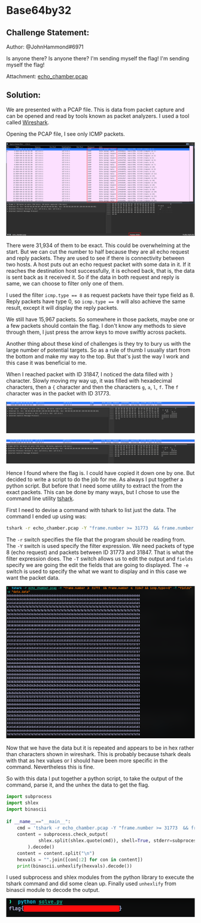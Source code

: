 # Base64by32
## Challenge Statement:
Author: @JohnHammond#6971

Is anyone there? Is anyone there? I'm sending myself the flag! I'm sending myself the flag!

Attachment: [echo_chamber.pcap](echo_chamber.pcap)

## Solution:
We are presented with a PCAP file. This is data from packet capture and can be opened and read by tools known as packet analyzers. I used a tool called [Wireshark](https://en.wikipedia.org/wiki/Wireshark). 

Opening the PCAP file, I see only ICMP packets. 

![wireshark](assets/1.png)

There were 31,934 of them to be exact. This could be overwhelming at the start. But we can cut the number to half because they are all echo request and reply packets. They are used to see if there is connectivity between two hosts. A host puts out an echo request packet with some data in it. If it reaches the destination host successfully, it is echoed back, that is, the data is sent back as it received it. So if the data in both request and reply is same, we can choose to filter only one of them. 

I used the filter `icmp.type == 8` as request packets have their type field as 8. Reply packets have type 0, so `icmp.type == 0` will also achieve the same result, except it will display the reply packets.

We still have 15,967 packets. So somewhere in those packets, maybe one or a few packets should contain the flag. I don't know any methods to sieve through them, I just press the arrow keys to move swiftly across packets. 

Another thing about these kind of challenges is they try to bury us with the large number of potential targets. So as a rule of thumb I usually start from the bottom and make my way to the top. But that's just the way I work and this case it was beneficial to me.

When I reached packet with ID 31847, I noticed the data filled with `}` character. Slowly moving my way up, it was filled with hexadecimal characters, then a `{` character and then the characters `g`, `a`, `l`, `f`.  The `f` character was in the packet with ID 31773. 

![finding {](assets/2.png)

![finding f](assets/3.png)

Hence I found where the flag is. I could have copied it down one by one. But decided to write a script to do the job for me. As always I put together a python script. But before that I need some utility to extract the from the exact packets. This can be done by many ways, but I chose to use the command line utility [tshark](https://tshark.dev/setup/install/). 

First I need to devise a command with tshark to list just the data. The command I ended up using was:

```bash
tshark -r echo_chamber.pcap -Y "frame.number >= 31773  && frame.number <= 31847 && icmp.type==8" -T "fields" -e "data.data"
```

The `-r` switch specifies the file that the program should be reading from. The `-Y` switch is used specify the filter expression. We need packets of type 8 (echo request) and packets between ID 31773 and 31847. That is what the filter expression does. The `-T` switch allows us to edit the output and `fields` specify  we are going the edit the fields that are going to displayed. The `-e` switch is used to specify the what we want to display and in this case we want the packet data. 

![tshark command](assets/4.png)

Now that we have the data but it is repeated and appears to be in hex rather than characters shown in wireshark. This is probably because tshark deals with that as hex values or I should have been more specific in the command. Nevertheless this is fine. 

So with this data I put together a python script, to take the output of the command, parse it, and the unhex the data to get the flag.

```python
import subprocess
import shlex
import binascii

if __name__=="__main__":
    cmd = 'tshark -r echo_chamber.pcap -Y "frame.number >= 31773  && frame.number <= 31847 && icmp.type==8" -T "fields" -e "data.data"'
    content = subprocess.check_output(
            shlex.split(shlex.quote(cmd)), shell=True, stderr=subprocess.STDOUT
        ).decode()
    content = content.split("\n")
    hexvals = "".join([con[:2] for con in content])
    print(binascii.unhexlify(hexvals).decode())
```

I used subprocess and shlex modules from the python library to execute the tshark command and did some clean up. Finally used `unhexlify` from binascii module to decode the output.

![flag](assets/5.png)




